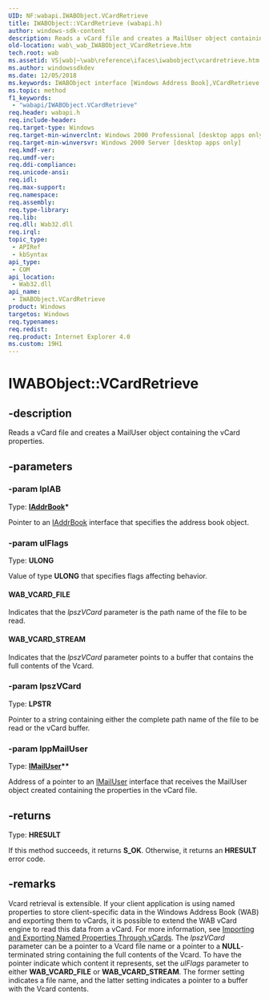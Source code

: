 ```yaml
---
UID: NF:wabapi.IWABObject.VCardRetrieve
title: IWABObject::VCardRetrieve (wabapi.h)
author: windows-sdk-content
description: Reads a vCard file and creates a MailUser object containing the vCard properties.
old-location: wab\_wab_IWABObject_VCardRetrieve.htm
tech.root: wab
ms.assetid: VS|wab|~\wab\reference\ifaces\iwabobject\vcardretrieve.htm
ms.author: windowssdkdev
ms.date: 12/05/2018
ms.keywords: IWABObject interface [Windows Address Book],VCardRetrieve method, IWABObject.VCardRetrieve, IWABObject::VCardRetrieve, VCardRetrieve, VCardRetrieve method [Windows Address Book], VCardRetrieve method [Windows Address Book],IWABObject interface, WAB_VCARD_FILE, WAB_VCARD_STREAM, _wab_IWABObject_VCardRetrieve, wab._wab_IWABObject_VCardRetrieve, wabapi/IWABObject::VCardRetrieve
ms.topic: method
f1_keywords: 
 - "wabapi/IWABObject.VCardRetrieve"
req.header: wabapi.h
req.include-header: 
req.target-type: Windows
req.target-min-winverclnt: Windows 2000 Professional [desktop apps only]
req.target-min-winversvr: Windows 2000 Server [desktop apps only]
req.kmdf-ver: 
req.umdf-ver: 
req.ddi-compliance: 
req.unicode-ansi: 
req.idl: 
req.max-support: 
req.namespace: 
req.assembly: 
req.type-library: 
req.lib: 
req.dll: Wab32.dll
req.irql: 
topic_type:
 - APIRef
 - kbSyntax
api_type:
 - COM
api_location:
 - Wab32.dll
api_name:
 - IWABObject.VCardRetrieve
product: Windows
targetos: Windows
req.typenames: 
req.redist: 
req.product: Internet Explorer 4.0
ms.custom: 19H1
---
```


# IWABObject::VCardRetrieve


## -description


Reads a vCard file and creates a MailUser object containing 
		the vCard properties.


## -parameters




### -param lpIAB

Type: <b><a href="https://docs.microsoft.com/windows/desktop/api/wabiab/nn-wabiab-iaddrbook">IAddrBook</a>*</b>

Pointer to an <a href="https://docs.microsoft.com/windows/desktop/api/wabiab/nn-wabiab-iaddrbook">IAddrBook</a> interface 
				that specifies the address book object.


### -param ulFlags

Type: <b>ULONG</b>

Value of type <b>ULONG</b> that specifies flags 
				affecting behavior.



#### WAB_VCARD_FILE

Indicates that the <i>lpszVCard</i> parameter is 
				the path name of the file to be read.



#### WAB_VCARD_STREAM

Indicates that the <i>lpszVCard</i> parameter 
		points to a buffer that contains the full contents of the Vcard.


### -param lpszVCard

Type: <b>LPSTR</b>

Pointer to a string containing either the complete path name of the 
				file to be read or the vCard buffer.


### -param lppMailUser

Type: <b><a href="https://docs.microsoft.com/windows/desktop/api/wabdefs/nn-wabdefs-imailuser">IMailUser</a>**</b>

Address of a pointer to an <a href="https://docs.microsoft.com/windows/desktop/api/wabdefs/nn-wabdefs-imailuser">IMailUser</a> interface that 
				receives the MailUser object created containing the properties 
				in the vCard file.


## -returns



Type: <b>HRESULT</b>

If this method succeeds, it returns <b xmlns:loc="http://microsoft.com/wdcml/l10n">S_OK</b>. Otherwise, it returns an <b xmlns:loc="http://microsoft.com/wdcml/l10n">HRESULT</b> error code.




## -remarks



Vcard retrieval is extensible. If your client application is using 
	named properties to store client-specific data in the Windows Address Book (WAB) 
	and exporting them to vCards, it is possible to extend the 
	WAB vCard engine to read this data from a vCard. 
	For more information, see <a href="https://msdn.microsoft.com/40638b23-e956-4fe8-b132-245c43df6890">Importing and 
	Exporting Named Properties Through vCards</a>. The <i>lpszVCard</i> 
	parameter can be a pointer to a Vcard file name or a pointer to a <b>NULL</b>-terminated string containing the full contents of the Vcard. To have the pointer indicate which content it represents, set the <i>ulFlags</i> parameter to either 
<b>WAB_VCARD_FILE</b> or 
<b>WAB_VCARD_STREAM</b>. The former setting indicates a 
file name, and the latter setting indicates a pointer to a buffer with the 
Vcard contents.



